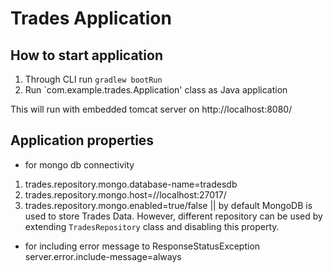 # Trades Application

## How to start application
1. Through CLI
	run `gradlew bootRun`
2. Run `com.example.trades.Application' class as Java application

This will run with embedded tomcat server on http://localhost:8080/ 

## Application properties
- for mongo db connectivity
1. trades.repository.mongo.database-name=tradesdb
2. trades.repository.mongo.host=//localhost:27017/
3. trades.repository.mongo.enabled=true/false || by default MongoDB is used to store Trades Data. However, different repository can be used by extending `TradesRepository` class and disabling this property.

- for including error message to ResponseStatusException
server.error.include-message=always